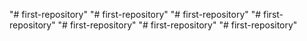 "# first-repository" 
"# first-repository" 
"# first-repository" 
"# first-repository" 
"# first-repository" 
"# first-repository" 
"# first-repository" 
